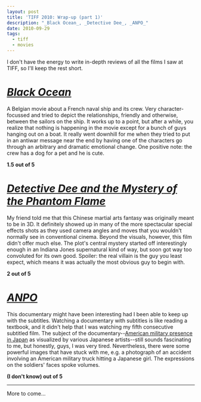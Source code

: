 ```yaml
---
layout: post
title: 'TIFF 2010: Wrap-up (part 1)'
description: "_Black Ocean_, _Detective Dee_, _ANPO_"
date: 2010-09-29
tags:
  - tiff
  - movies
---
```


I don't have the energy to write in-depth reviews of all the films I saw at TIFF, so I'll keep the rest short.  
  
# [_Black Ocean_](https://www.imdb.com/title/tt1722516/)
  
A Belgian movie about a French naval ship and its crew. Very character-focussed and tried to depict the relationships, friendly and otherwise, between the sailors on the ship. It works up to a point, but after a while, you realize that nothing is happening in the movie except for a bunch of guys hanging out on a boat. It really went downhill for me when they tried to put in an antiwar message near the end by having one of the characters go through an arbitrary and dramatic emotional change. One positive note: the crew has a dog for a pet and he is cute.
  
**1.5 out of 5**  
  
# [_Detective Dee and the Mystery of the Phantom Flame_](https://www.imdb.com/title/tt1123373/)
  
My friend told me that this Chinese martial arts fantasy was originally meant to be in 3D. It definitely showed up in many of the more spectacular special effects shots as they used camera angles and moves that you wouldn't normally see in conventional cinema. Beyond the visuals, however, this film didn't offer much else. The plot's central mystery started off interestingly enough in an Indiana Jones supernatural kind of way, but soon got way too convoluted for its own good. Spoiler: the real villain is the guy you least expect, which means it was actually the most obvious guy to begin with.  
  
**2 out of 5**  
  
# [_ANPO_](https://www.imdb.com/title/tt1692253/)
  
This documentary might have been interesting had I been able to keep up with the subtitles. Watching a documentary with subtitles is like reading a textbook, and it didn't help that I was watching my fifth consecutive subtitled film. The subject of the documentary--[American military presence in Japan](http://en.wikipedia.org/wiki/Treaty_of_Mutual_Cooperation_and_Security_between_the_United_States_and_Japan) as visualized by various Japanese artists--still sounds fascinating to me, but honestly, guys, I was very tired. Nevertheless, there were some powerful images that have stuck with me, e.g. a photograph of an accident involving an American military truck hitting a Japanese girl. The expressions on the soldiers' faces spoke volumes.  
  
**(I don't know) out of 5**  
  
---
More to come...

